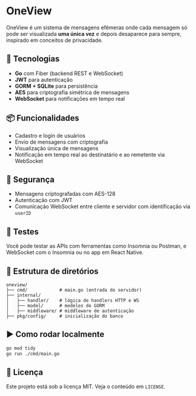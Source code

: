 # OneView

OneView é um sistema de mensagens efêmeras onde cada mensagem só pode ser visualizada **uma única vez** e depois desaparece para sempre, inspirado em conceitos de privacidade.

## 🚀 Tecnologias
- **Go** com Fiber (backend REST e WebSocket)
- **JWT** para autenticação
- **GORM + SQLite** para persistência
- **AES** para criptografia simétrica de mensagens
- **WebSocket** para notificações em tempo real

## 📦 Funcionalidades
- Cadastro e login de usuários
- Envio de mensagens com criptografia
- Visualização única de mensagens
- Notificação em tempo real ao destinatário e ao remetente via WebSocket

## 🔐 Segurança
- Mensagens criptografadas com AES-128
- Autenticação com JWT
- Comunicação WebSocket entre cliente e servidor com identificação via `userID`

## 🧪 Testes
Você pode testar as APIs com ferramentas como Insomnia ou Postman, e WebSocket com o Insomnia ou no app em React Native.

## 📂 Estrutura de diretórios
```
oneview/
├── cmd/            # main.go (entrada do servidor)
├── internal/
│   ├── handler/    # lógica de handlers HTTP e WS
│   ├── model/      # modelos do GORM
│   ├── middleware/ # middleware de autenticação
├── pkg/config/     # inicialização do banco
```

## ▶️ Como rodar localmente
```bash
go mod tidy
go run ./cmd/main.go
```

## 📄 Licença
Este projeto está sob a licença MIT. Veja o conteúdo em `LICENSE`.
